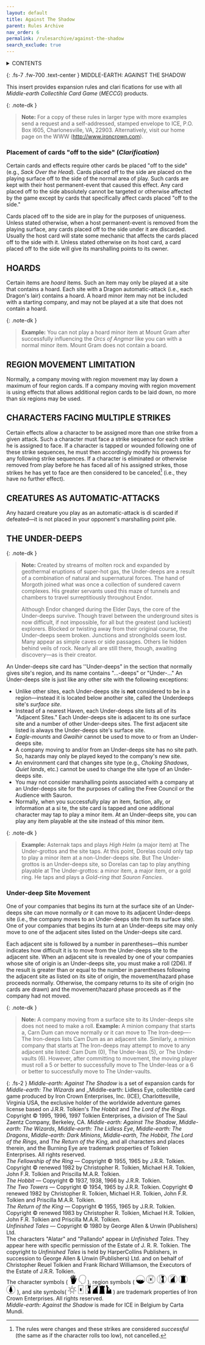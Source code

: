 ```yaml
---
layout: default
title: Against The Shadow
parent: Rules Archive
nav_order: 6
permalink: /rulesarchive/against-the-shadow
search_exclude: true
---
```


<details markdown="block">
  <summary>
   CONTENTS
  </summary>
  {: .text-gamma }
- TOC
{:toc}
</details>

{: .fs-7 .fw-700 .text-center }
MIDDLE-EARTH: AGAINST THE SHADOW

This insert provides expansion rules and clari fications for use with all _Middle-earth Collectihle Card Game_ (_MECCG_) products.

{: .note-dk }
> **Note:** For a copy of these rules in larger type with more examples send a request and a self-addressed, stamped envelope to ICE, P.O. Box l605, Charlonesville, VA, 22903. Alternatively, visit our home page on the WWW (http://www.ironcrown.com).

### Placement of cards "off to the side" (_Clarification_)

Certain cards and effects require other cards be placed "off to the side" (e.g., _Sack Over the Head_). Cards placed off to the side are placed on the playing surface off to the side of the normal area of play. Such cards are kept with their host permanent-event that caused this effect. Any card placed off to the side absolutely cannot be targeted or otherwise affected by the game except by cards that specifically affect cards placed "off to the side."

Cards placed off to the side are in play for the purposes of uniqueness. Unless stated otherwise, when a host permanent-event is removed from the playing surface, any cards placed off to the side under it are discarded. Usually the host card will state some mechanic that affects the cards placed off to the side with it. Unless stated otherwise on its host card, a card placed off to the side will give its marshalling points to its owner.

## HOARDS

Certain items are _hoard_ items. Such an item may only be played at a site that contains a hoard. Each site with a Dragon automatic-attack (i.e., each Dragon's lair) contains a hoard. A hoard minor item may not be included with a starting company, and may not be played at a site that does not contain a hoard.

{: .note-dk }
> **Example:** You can not play a hoard minor item at Mount Gram after successfully influencing the _Orcs of Angmar_ like you can with a normal minor item. Mount Gram does not contain a board.

## REGION MOVEMENT LIMITATION

Normally, a company moving with region movement may lay down a maximum of four region cards. If a company moving with region movement is using effects that allows additional region cards to be laid down, no more than six regions may be used.

## CHARACTERS FACING MULTIPLE STRIKES

Certain effects allow a character to be assigned more than one strike from a given attack. Such a character must face a strike sequence for each strike he is assigned to face. If a character is tapped or wounded following one of these strike sequences, he must then accordingly modify his prowess for any following strike sequences. If a character is eliminated or otherwise removed from play before he has faced all of his assigned strikes, those strikes he has yet to face are then considered to be canceled[^successful] (i.e., they have no further effect).

## CREATURES AS AUTOMATIC-ATTACKS

Any hazard creature you play as an automatic-attack is di scarded if defeated—it is not placed in your opponent's marshalling point pile.

## THE UNDER-DEEPS

{: .note-dk }
> **Note:** Created by streams of molten rock and expanded by geothermal eruptions of super-hot gas, the Under-deeps are a result of a combination of natural and supernatural forces. The hand of Morgoth joined what was once a collection of sundered cavern complexes. His greater servants used this maze of tunnels and chambers to travel surreptitiously throughout Endor.
> 
> Although Endor changed during the Elder Days, the core of the Under-deeps survive. Though travel between the underground sites is now difficult, if not impossible, for all but the greatest (and luckiest) explorers. Blocked or
twisting away from their original course, the Under-deeps seem broken. Junctions and strongholds seem lost. Many appear as simple caves or side passages. Others lie hidden behind veils of rock. Nearly all are still there, though, awaiting discovery—as is their creator.

An Under-deeps site card has ''Under-deeps" in the section that normally gives site's region, and its name contains "…-deeps" or "Under-…" An Under-deeps site is just like any other site with the following exceptions:

 - Unlike other sites, each Under-deeps site is **not** considered to be in a region—instead it is located below another site, called the Underdeeps site's _surface site_.
 - Instead of a nearest Haven, each Under-deeps site lists all of its "Adjacent Sites." Each Under-deeps site is adjacent to its one surface site and a number of other Under-deeps sites. The first adjacent site listed is always the Under-deeps site's surface site.
 - _Eagle-mounts_ and _Gwaihir_ cannot be used to move to or from an Under-deeps site.
 - A company moving to and/or from an Under-deeps site has no site path. So, hazards may only be played keyed to the company's new site.
 - An environment card that changes site type (e.g., _Choking Shadows_, _Quiet lands_, etc.) cannot be used to change the site type of an Under-deeps site.
 - You may not consider marshalling points associated with a company at an Under-deeps site for the purposes of calling the Free Council or the Audience with Sauron.
 - Normally, when you successfully play an item, faction, ally, or information at a si te, the site card is tapped and one additional character may tap to play a minor item. At an Under-deeps site, you can play any item playable at the site instead of this minor item.

{: .note-dk }
> **Example:** Asternak taps and plays _High Helm_ (a major item) at The Under-grottos and the site taps. At this point, Dorelas could only tap to play a minor item at a non-Under-deeps site. But The Under-grottos is an Under-deeps
site, so Dorelas can tap to play anything playable at The Under-grottos: a minor item, a major item, or a gold ring. He taps and plays a _Gold-ring that Sauron Fancies_.

### Under-deep Site Movement

One of your companies that begins its turn at the surface site of an Under-deeps site can move normally _or_ it can move to its adjacent Under-deeps site (i.e., the company moves to an Under-deeps site from its surface site). One of your companies that begins its turn at an Under-deeps site may only move to one of the adjacent sites listed on
the Under-deeps site card.

Each adjacent site is followed by a number in parentheses—this number indicates how difficult it is to move from the Under-deeps site to the adjacent site. When an adjacent site is revealed by one of your companies whose site of origin is an Under-deeps site, you must make a roll (2D6). If the result is greater than or equal to the number in parentheses following the adjacent site as listed on its site of origin, the movement/hazard phase proceeds normally. Otherwise, the company returns to its site of origin (no cards are drawn) and the movement/hazard phase proceeds as if the company had not moved.

{: .note-dk }
> **Note:** A company moving from a surface site to its Under-deeps site does not need to make a roll.
> **Example:** A minion company that starts a, Carn Dum can move normally or it can move to The Iron-deep—-The Iron-deeps lists Cam Dum as an adjacent site. Similarly, a minion company that starts at The Iron-deeps may attempt to move to any adjacent site listed: Cam Dum (0), The Under-leas (5), or The Under-vaults (6). However, after committing to movement, the moving player must roll a 5 or better to successfully move to The Under-leas or a 6 or better to successfully move to The Under-vaults.

{: .fs-2 }
_Middle-earth: Against The Shadow_ is a set of expansion cards for _Middle-earth: The Wizards_ and _Middle-earth: Lidless Eye, collectible card game produced by Iron Crown Enterprises, Inc. (ICE), Charlottesville, Virginia USA, the exclusive holder of the worldwide adventure games license based on J.R.R. Tolkien's _The Hobbit_ and _The Lord of the Rings_.  
Copyright © 1995, 1996, 1997 Tolkien Enterprises, a division of The Saul Zaentz Company, Berkeley, CA. _Middle-earth: Against The Shadow_, _Middle-earth: The Wizards_, _Middle-earth: The Lidless Eye_, _Middle-earth: The Dragons_, _Middle-earth: Dark Minions_, _Middle-earth_, _The Hobbit_, _The Lord of the Rings_, and _The Return of the King_, and all characters and places therein, and the Burning Eye are trademark properties of Tolkien Enterprises. All rights reserved.  
_The Fellowship of the Ring_ — Copyright © 1955, 1965 by J.R.R. Tolkien. Copyright © renewed 1982 by Christopher R. Tolkien, Michael H.R. Tolkien, John F.R. Tolkien and Priscilla M.A.R. Tolkien.  
_The Hobbit_ — Copyright © 1937, 1938, 1966 by J.R.R. Tolkien.  
_The Two Towers_ — Copyright © 1954, 1965 by J.R.R. Tolkien. Copyright © renewed 1982 by Christopher R. Tolkien, Michael H.R. Tolkien, John F.R. Tolkien and Priscilla M.A.R. Tolkien.   
_The Return of the King_ — Copyright © 1955, 1965 by J.R.R. Tolkien. Copyright © renewed 1983 by Christopher R. Tolkien, Michael H.R. Tolkien, John F.R. Tolkien and Priscilla M.A.R. Tolkien.  
_Unfinished Tales_ — Copyright © 1980 by George Allen & Unwin (Publishers) Ltd.  
The characters "Alatar" and "Pallando" appear in _Unfinished Tales_. They appear here with specific permission of the Estate of J. R. R. Tolkien. The copyright to _Unfinished Tales_ is held by HarperCollins Publishers, in succession to George Allen & Unwin (Publishers) Ltd. and on behalf of Christopher Reuel Tolkien and Frank Richard Williamson, the Executors of the Estate of J.R.R. Tolkien.  
The character symbols ( ![](/assets/images/di.svg) ![](/assets/images/mind.svg) ), region symbols ( ![](/assets/images/coastalsea.svg) ![](/assets/images/free-domain.svg) ![](/assets/images/border-land.svg) ![](/assets/images/shadow-land.svg) ![](/assets/images/dark-domain.svg) ![](/assets/images/wilderness.svg) ), and site symbols( ![](/assets/images/free-haven.svg) ![](/assets/images/free-hold.svg) ![](/assets/images/border-hold.svg) ![](/assets/images/shadow-hold.svg) ![](/assets/images/dark-hold.svg) ![](/assets/images/ruinlair.svg) ) are trademark properties of Iron Crown Enterprises. All rights reserved.  
_Middle-earth: Against the Shadow_ is made for ICE in Belgium by Carta Mundi.

[^successful]: The rules were changes and these strikes are considered _successful_ (the same as if the character rolls too low), not cancelled.
